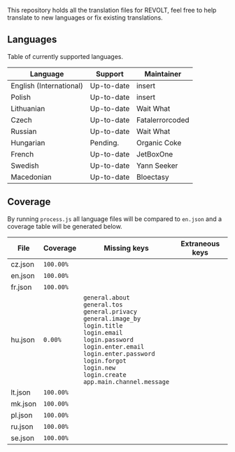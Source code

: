This repository holds all the translation files for REVOLT, feel free to help translate to new languages or fix existing translations.

## Languages

Table of currently supported languages.

 Language | Support | Maintainer
----------|---------|------------
English (International) | Up-to-date | insert
Polish | Up-to-date | insert
Lithuanian | Up-to-date | Wait What
Czech | Up-to-date | Fatalerrorcoded
Russian | Up-to-date | Wait What
Hungarian | Pending. | Organic Coke
French | Up-to-date | JetBoxOne
Swedish | Up-to-date | Yann Seeker
Macedonian | Up-to-date | Bloectasy

## Coverage

By running `process.js` all language files will be compared to `en.json` and a coverage table will be generated below.

 File | Coverage | Missing keys | Extraneous keys
------|-----|--------------|-----------------
cz.json | `100.00%` |  | 
en.json | `100.00%` |  | 
fr.json | `100.00%` |  | 
hu.json | `0.00%` | `general.about`<br>`general.tos`<br>`general.privacy`<br>`general.image_by`<br>`login.title`<br>`login.email`<br>`login.password`<br>`login.enter.email`<br>`login.enter.password`<br>`login.forgot`<br>`login.new`<br>`login.create`<br>`app.main.channel.message` | 
lt.json | `100.00%` |  | 
mk.json | `100.00%` |  | 
pl.json | `100.00%` |  | 
ru.json | `100.00%` |  | 
se.json | `100.00%` |  | 